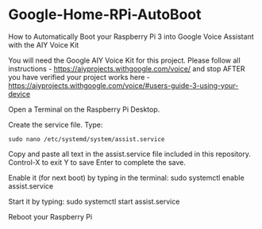 # Google-Home-RPi-AutoBoot
How to Automatically Boot your Raspberry Pi 3 into Google Voice Assistant with the AIY Voice Kit

You will need the Google AIY Voice Kit for this project.
Please follow all instructions - https://aiyprojects.withgoogle.com/voice/
and stop AFTER you have verified your project works here - https://aiyprojects.withgoogle.com/voice/#users-guide-3-using-your-device

Open a Terminal on the Raspberry Pi Desktop.

Create the service file. Type:
```
sudo nano /etc/systemd/system/assist.service
```
Copy and paste all text in the assist.service file included in this repository.
Control-X to exit
Y to save
Enter to complete the save.

Enable it (for next boot) by typing in the terminal:
sudo systemctl enable assist.service

Start it by typing:
sudo systemctl start assist.service

Reboot your Raspberry Pi
